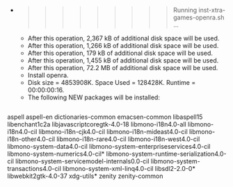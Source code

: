 * >>>>>>>>> Running inst-xtra-games-openra.sh ...
  * After this operation, 2,367 kB of additional disk space will be used.
  * After this operation, 1,266 kB of additional disk space will be used.
  * After this operation, 179 kB of additional disk space will be used.
  * After this operation, 1,455 kB of additional disk space will be used.
  * After this operation, 72.2 MB of additional disk space will be used.
  * Install openra.
  * Disk size = 4853908K. Space Used = 128428K. Runtime = 00:00:00:16.
  * The following NEW packages will be installed:
  ```bash
aspell aspell-en dictionaries-common emacsen-common libaspell15
libenchant1c2a libjavascriptcoregtk-4.0-18 libmono-i18n4.0-all libmono-i18n4.0-cil libmono-i18n-cjk4.0-cil
libmono-i18n-mideast4.0-cil libmono-i18n-other4.0-cil libmono-i18n-rare4.0-cil libmono-i18n-west4.0-cil libmono-system-data4.0-cil
libmono-system-enterpriseservices4.0-cil libmono-system-numerics4.0-cil* libmono-system-runtime-serialization4.0-cil libmono-system-servicemodel-internals0.0-cil libmono-system-transactions4.0-cil
libmono-system-xml-linq4.0-cil libsdl2-2.0-0* libwebkit2gtk-4.0-37 xdg-utils* zenity
zenity-common
  ```
